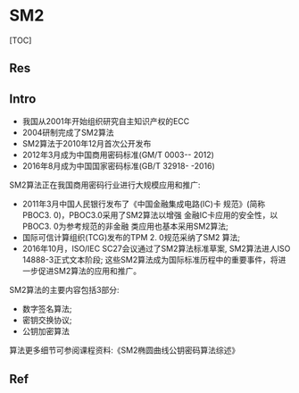 # SM2

[TOC]



## Res


## Intro
- 我国从2001年开始组织研究自主知识产权的ECC  
- 2004研制完成了SM2算法  
- SM2算法于2010年12月首次公开发布  
- 2012年3月成为中国商用密码标准(GM/T 0003-- 2012)
- 2016年8月成为中国国家密码标准(GB/T 32918- -2016)

SM2算法正在我国商用密码行业进行大规模应用和推广:
- 2011年3月中国人民银行发布了《中国金融集成电路(IC)卡 规范》(简称PBOC3. 0)，PBOC3.0采用了SM2算法以增强 金融IC卡应用的安全性，以PBOC3. 0为参考规范的非金融 类应用也基本采用SM2算法;
- 国际可信计算组织(TCG)发布的TPM 2. 0规范采纳了SM2 算法;
- 2016年10月，ISO/IEC SC27会议通过了SM2算法标准草案, SM2算法进人ISO 14888-3正式文本阶段; 这些SM2算法成为国际标准历程中的重要事件，将进一步促进SM2算法的应用和推广。

SM2算法的主要内容包括3部分:
- 数字签名算法;  
- 密钥交换协议; 
- 公钥加密算法

算法更多细节可参阅课程资料:《SM2椭圆曲线公钥密码算法综述》


## Ref

